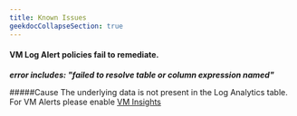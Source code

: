 ```yaml
---
title: Known Issues
geekdocCollapseSection: true
---
```


#### VM Log Alert policies fail to remediate.

***error includes: "failed to resolve table or column expression named"***

#####Cause
The underlying data is not present in the Log Analytics table. For VM Alerts please enable [VM Insights](./AMBA-Monitoring-and-Alerting#log-alerts)
